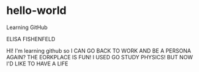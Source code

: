 # hello-world
Learning GitHub

ELISA FISHENFELD

HI! I'm learning github so I CAN GO BACK TO WORK AND BE A PERSONA AGAIN? THE EORKPLACE IS FUN! I USED GO STUDY PHYSICS! BUT NOW I'D LIKE TO HAVE A LIFE
